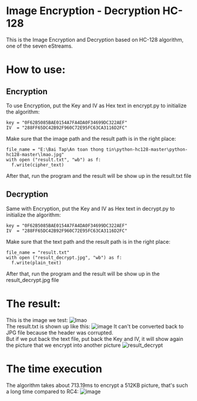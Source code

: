 # Image Encryption - Decryption HC-128
This is the Image Encryption and Decryption based on HC-128 algorithm, one of the seven eStreams.
# How to use:
## Encryption
To use Encryption, put the Key and IV as Hex text in encrypt.py to initialize the algorithm:<br>
```
key = "0F62B5085BAE0154A7FA4DA0F34699DC322AEF"
IV  = "288FF65DC42B92F960C72E95FC63CA3116D2FC"
```
Make sure that the image path and the result path is in the right place:<br>
```
file_name = "E:\Bai Tap\An toan thong tin\python-hc128-master\python-hc128-master\lmao.jpg"
with open ("result.txt", "wb") as f:
  f.write(cipher_text)
```
After that, run the program and the result will be show up in the result.txt file<br>
## Decryption
Same with Encryption, put the Key and IV as Hex text in decrypt.py to initialize the algorithm:<br>
```
key = "0F62B5085BAE0154A7FA4DA0F34699DC322AEF"
IV  = "288FF65DC42B92F960C72E95FC63CA3116D2FC"
```
Make sure that the text path and the result path is in the right place:<br>
```
file_name = "result.txt"
with open ("result_decrypt.jpg", "wb") as f:
  f.write(plain_text)
```
After that, run the program and the result will be show up in the result_decrypt.jpg file<br>
# The result:
This is the image we test:
![lmao](https://github.com/buihuy1203/HC128-Image_Encryption/assets/85066488/86521296-1f19-45ea-9aa8-2d93e77d8fdb)
<br>
The result.txt is shown up like this:
![image](https://github.com/buihuy1203/HC128-Image_Encryption/assets/85066488/fcd98d23-68d4-4c6d-b1fa-c7d05ffd29fd)
It can't be converted back to JPG file because the header was corrupted.<br>
But if we put back the text file, put back the Key and IV, it will show again the picture that we encrypt into another picture
![result_decrypt](https://github.com/buihuy1203/HC128-Image_Encryption/assets/85066488/8febc7d5-2d02-4001-bfdc-e9155ba5cc35)
# The time execution
The algorithm takes about 713.19ms to encrypt a 512KB picture, that's such a long time compared to RC4:
![image](https://github.com/buihuy1203/HC128-Image_Encryption/assets/85066488/9794f986-83dd-4227-9b39-04a94c0f1d4e)
